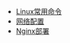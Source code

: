 - [Linux常用命令](/0-docs/server/Linux常用命令.md)
- [网络配置](/0-docs/server/网络配置.md)
- [Nginx部署](/0-docs/server/Nginx部署.md)
